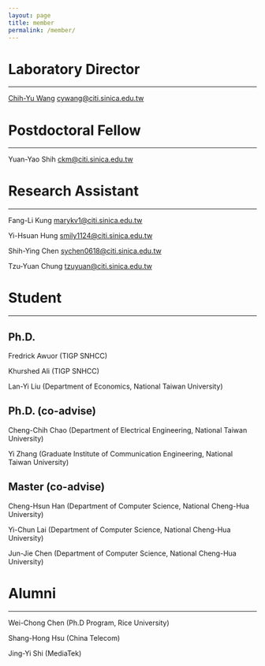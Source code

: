 ```yaml
---
layout: page
title: member
permalink: /member/
---
```


# Laboratory Director

----------------

[Chih-Yu Wang](http://tom.ky) <cywang@citi.sinica.edu.tw>

# Postdoctoral Fellow

-----------------

Yuan-Yao Shih <ckm@citi.sinica.edu.tw>

# Research Assistant

----------------

Fang-Li Kung <marykv1@citi.sinica.edu.tw>

Yi-Hsuan Hung <smily1124@citi.sinica.edu.tw>

Shih-Ying Chen <sychen0618@citi.sinica.edu.tw>

Tzu-Yuan Chung <tzuyuan@citi.sinica.edu.tw>

# Student

----------------

## Ph.D.

Fredrick Awuor (TIGP SNHCC)

Khurshed Ali (TIGP SNHCC)

Lan-Yi Liu (Department of Economics, National Taiwan University)

## Ph.D. (co-advise)

Cheng-Chih Chao (Department of Electrical Engineering, National Taiwan University)

Yi Zhang (Graduate Institute of Communication Engineering, National Taiwan University)


## Master (co-advise)

Cheng-Hsun Han (Department of Computer Science, National Cheng-Hua University)

Yi-Chun Lai (Department of Computer Science, National Cheng-Hua University)

Jun-Jie Chen (Department of Computer Science, National Cheng-Hua University)

# Alumni

----------------

Wei-Chong Chen (Ph.D Program, Rice University)

Shang-Hong Hsu (China Telecom)

Jing-Yi Shi (MediaTek)
